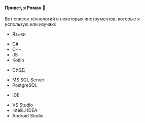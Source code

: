 #### Привет, я Роман 👋

Вот список технологий и некоторых инструментов, которые я использую или изучаю:

* Языки
+ С#
+ C++
+ JS
+ Kotlin
*  СУБД
+ MS SQL Server
+ PostgreSQL
*  IDE
+ VS Studio
+ IntelliJ IDEA
+ Android Studio

